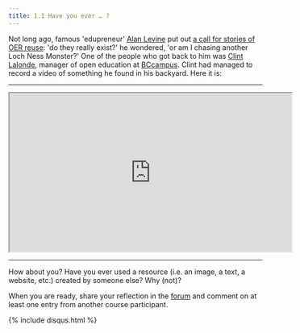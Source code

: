 ```yaml
---
title: 1.1 Have you ever … ?
---
```


Not long ago, famous 'edupreneur' [Alan Levine][1] put out [a call for stories of OER reuse][2]: 'do they really exist?' he wondered, 'or am I chasing another Loch Ness Monster?' One of the people who got back to him was [Clint Lalonde][3], manager of open education at [BCcampus][4]. Clint had managed to record a video of something he found in his backyard. Here it is:


----------


<iframe height="315" src="https://www.youtube.com/embed/3MA6ddnUGL0" width="560"></iframe>


----------


How about you? Have you ever used a resource (i.e. an image, a text, a website, etc.) created by someone else? Why (not)?

When you are ready, share your reflection in the [forum][5] and comment on at least one entry from another course participant.

{% include disqus.html %}

  [1]: https://twitter.com/cogdog
  [2]: http://stories.cogdogblog.com/call-oer-reuse/
  [3]: https://twitter.com/clintlalonde
  [4]: http://bccampus.ca
  [5]:http://www.exploerercourse.org/en/modules/week%201/discussion/
